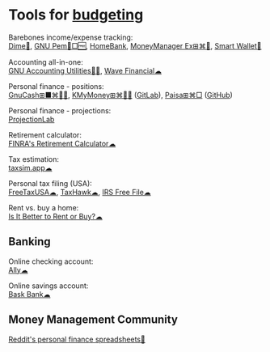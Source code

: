 
# Tools for [budgeting](https://adequate.life/money-3/)

Barebones income/expense tracking:  
[Dime🍎](https://apps.apple.com/sg/app/dime-budget-expense-tracker/id1635280255),
[GNU Pem🐧□🆓](https://www.gnu.org/software/pem/pem-nano.html),
[HomeBank](https://www.gethomebank.org/),
[MoneyManager Ex⊞⌘🐧](https://moneymanagerex.org/),
[Smart Wallet🍎](https://apps.apple.com/us/app/smart-wallet/id1378013954)

Accounting all-in-one:  
[GNU Accounting Utilities🐧🆓](https://www.gnu.org/software/acct/),
[Wave Financial☁](https://www.waveapps.com)

Personal finance - positions:  
[GnuCash⊞■⌘🐧🆓](https://www.gnucash.org/),
[KMyMoney⊞⌘🐧🆓](https://kmymoney.org/) ([GitLab](https://invent.kde.org/office/kmymoney)),
[Paisa⊞⌘□](https://paisa.fyi/) ([GitHub](https://github.com/ananthakumaran/paisa))

Personal finance - projections:  
[ProjectionLab](https://projectionlab.com/)

Retirement calculator:  
[FINRA's Retirement Calculator☁](https://tools.finra.org/retirement_calculator/)

Tax estimation:  
[taxsim.app☁](https://taxsim.app/)

Personal tax filing (USA):  
[FreeTaxUSA☁](https://www.freetaxusa.com/),
[TaxHawk☁](https://www.taxhawk.com/),
[IRS Free File☁](https://www.irs.gov/filing/free-file-do-your-federal-taxes-for-free)

Rent vs. buy a home:  
[Is It Better to Rent or Buy?☁](https://www.nytimes.com/interactive/2014/upshot/buy-rent-calculator.html)

## Banking

Online checking account:  
[Ally☁](https://www.ally.com/)

Online savings account:  
[Bask Bank☁](https://www.baskbank.com/)

## Money Management Community

[Reddit's personal finance spreadsheets💩](https://www.reddit.com/r/personalfinance/wiki/tools/)
